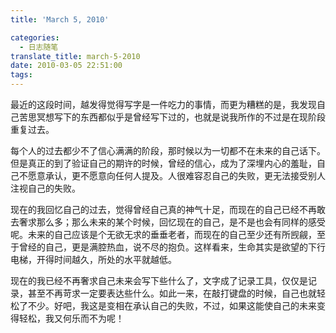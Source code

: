 ```yaml
---
title: 'March 5, 2010'

categories:
  - 日志随笔
translate_title: march-5-2010
date: 2010-03-05 22:51:00
tags:
---
```


最近的这段时间，越发得觉得写字是一件吃力的事情，而更为糟糕的是，我发现自己苦思冥想写下的东西都似乎是曾经写下过的，也就是说我所作的不过是在现阶段重复过去。

每个人的过去都少不了信心满满的阶段，那时候以为一切都不在未来的自己话下。但是真正的到了验证自己的期许的时候，曾经的信心，成为了深埋内心的羞耻，自己不愿意承认，更不愿意向任何人提及。人很难容忍自己的失败，更无法接受别人注视自己的失败。

现在的我回忆自己的过去，觉得曾经自己真的神气十足，而现在的自己已经不再敢去奢求那么多；那么未来的某个时候，回忆现在的自己，是不是也会有同样的感受呢。未来的自己应该是个无欲无求的垂垂老者，而现在的自己至少还有所觊觎，至于曾经的自己，更是满腔热血，说不尽的抱负。这样看来，生命其实是欲望的下行电梯，开得时间越久，所处的水平就越低。

现在的我已经不再奢求自己未来会写下些什么了，文字成了记录工具，仅仅是记录，甚至不再苛求一定要表达些什么。如此一来，在敲打键盘的时候，自己也就轻松了不少。好吧，我这是变相在承认自己的失败，不过，如果这能使自己的未来变得轻松，我又何乐而不为呢！